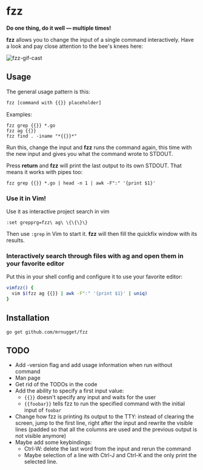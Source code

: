# fzz

**Do one thing, do it well — multiple times!**

**fzz** allows you to change the input of a single command interactively. Have a
look and pay close attention to the bee's knees here:

![fzz-gif-cast](http://recordit.co/FCnvkoyAKV.gif)

## Usage

The general usage pattern is this:

```bash
fzz [command with {{}} placeholder]
```

Examples:

```
fzz grep {{}} *.go
fzz ag {{}}
fzz find . -iname "*{{}}*"
```

Run this, change the input and **fzz** runs the command again, this time with the
new input and gives you what the command wrote to STDOUT.

Press **return** and **fzz** will print the last output to its own STDOUT.
That means it works with pipes too:

```
fzz grep {{}} *.go | head -n 1 | awk -F":" '{print $1}'
```

### Use it in Vim!

Use it as interactive project search in vim

```
:set grepprg=fzz\ ag\ \{\{\}\}
```

Then use `:grep` in Vim to start it. **fzz** will then fill the quickfix window
with its results.

### Interactively search through files with ag and open them in your favorite editor

Put this in your shell config and configure it to use your favorite editor:

```bash
vimfzz() {
  vim $(fzz ag {{}} | awk -F":" '{print $1}' | uniq)
}
```

## Installation

```
go get github.com/mrnugget/fzz
```


## TODO

* Add -version flag and add usage information when run without command
* Man page
* Get rid of the TODOs in the code
* Add the ability to specify a first input value:
  * `{{}}` doesn't specify any input and waits for the user
  * `{{foobar}}` tells fzz to run the specified command with the initial input
    of `foobar`
* Change how fzz is printing its output to the TTY: instead of clearing the
  screen, jump to the first line, right after the input and rewrite the visible
  lines (padded so that all the columns are used and the previous output is not
  visible anymore)
* Maybe add some keybindings:
  * Ctrl-W: delete the last word from the input and rerun the command
  * Maybe selection of a line with Ctrl-J and Ctrl-K and the only print the
    selected line.


